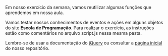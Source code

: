 Em nosso exercício da semana, vamos reutilizar algumas funções que aprendemos em nossa aula. 

Vamos testar nossos conhecimentos de eventos e ações em alguns objetos do site **Escola de Programação**. 
Para realizar o exercício, as instruções estão como comentários no arquivo script.js nessa mesma pasta. 

Lembre-se de usar a documentação do [jQuery](https://jquery.com/) ou consultar a [página inicial](https://github.com/reprograma/On2-jquery) do nosso repositório.


